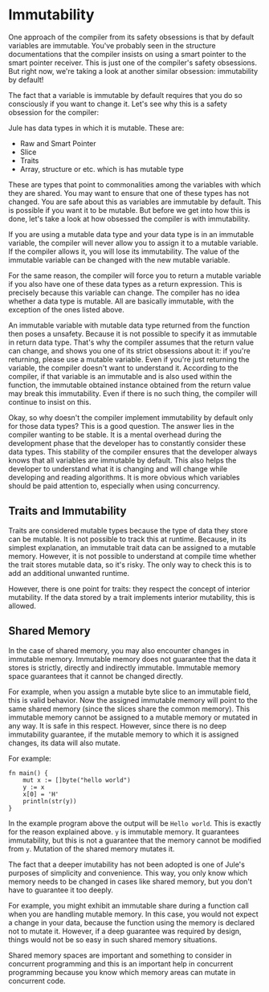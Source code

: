 # Immutability
One approach of the compiler from its safety obsessions is that by default variables are immutable. You've probably seen in the structure documentations that the compiler insists on using a smart pointer to the smart pointer receiver. This is just one of the compiler's safety obsessions. But right now, we're taking a look at another similar obsession: immutability by default!

The fact that a variable is immutable by default requires that you do so consciously if you want to change it. Let's see why this is a safety obsession for the compiler:

Jule has data types in which it is mutable. These are:

- Raw and Smart Pointer
- Slice
- Traits
- Array, structure or etc. which is has mutable type

These are types that point to commonalities among the variables with which they are shared. You may want to ensure that one of these types has not changed. You are safe about this as variables are immutable by default. This is possible if you want it to be mutable. But before we get into how this is done, let's take a look at how obsessed the compiler is with immutability.

If you are using a mutable data type and your data type is in an immutable variable, the compiler will never allow you to assign it to a mutable variable. If the compiler allows it, you will lose its immutability. The value of the immutable variable can be changed with the new mutable variable.

For the same reason, the compiler will force you to return a mutable variable if you also have one of these data types as a return expression. This is precisely because this variable can change. The compiler has no idea whether a data type is mutable. All are basically immutable, with the exception of the ones listed above.

An immutable variable with mutable data type returned from the function then poses a unsafety. Because it is not possible to specify it as immutable in return data type. That's why the compiler assumes that the return value can change, and shows you one of its strict obsessions about it: if you're returning, please use a mutable variable. Even if you're just returning the variable, the compiler doesn't want to understand it. According to the compiler, if that variable is an immutable and is also used within the function, the immutable obtained instance obtained from the return value may break this immutability. Even if there is no such thing, the compiler will continue to insist on this.

Okay, so why doesn't the compiler implement immutability by default only for those data types? This is a good question. The answer lies in the compiler wanting to be stable. It is a mental overhead during the development phase that the developer has to constantly consider these data types. This stability of the compiler ensures that the developer always knows that all variables are immutable by default. This also helps the developer to understand what it is changing and will change while developing and reading algorithms. It is more obvious which variables should be paid attention to, especially when using concurrency.

## Traits and Immutability

Traits are considered mutable types because the type of data they store can be mutable. It is not possible to track this at runtime. Because, in its simplest explanation, an immutable trait data can be assigned to a mutable memory. However, it is not possible to understand at compile time whether the trait stores mutable data, so it's risky. The only way to check this is to add an additional unwanted runtime.

However, there is one point for traits: they respect the concept of interior mutability. If the data stored by a trait implements interior mutability, this is allowed.

## Shared Memory

In the case of shared memory, you may also encounter changes in immutable memory. Immutable memory does not guarantee that the data it stores is strictly, directly and indirectly immutable. Immutable memory space guarantees that it cannot be changed directly.

For example, when you assign a mutable byte slice to an immutable field, this is valid behavior. Now the assigned immutable memory will point to the same shared memory (since the slices share the common memory). This immutable memory cannot be assigned to a mutable memory or mutated in any way. It is safe in this respect. However, since there is no deep immutability guarantee, if the mutable memory to which it is assigned changes, its data will also mutate.

For example:
```jule
fn main() {
	mut x := []byte("hello world")
	y := x
	x[0] = 'H'
	println(str(y))
}
```
In the example program above the output will be `Hello world`. This is exactly for the reason explained above. `y` is immutable memory. It guarantees immutability, but this is not a guarantee that the memory cannot be modified from `y`. Mutation of the shared memory mutates it.

The fact that a deeper imutability has not been adopted is one of Jule's purposes of simplicity and convenience. This way, you only know which memory needs to be changed in cases like shared memory, but you don't have to guarantee it too deeply.

For example, you might exhibit an immutable share during a function call when you are handling mutable memory. In this case, you would not expect a change in your data, because the function using the memory is declared not to mutate it. However, if a deep guarantee was required by design, things would not be so easy in such shared memory situations.

Shared memory spaces are important and something to consider in concurrent programming and this is an important help in concurrent programming because you know which memory areas can mutate in concurrent code.